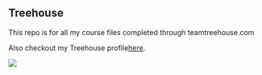 ## Treehouse

This repo is for all my course files completed through teamtreehouse.com

Also checkout my Treehouse profile[here](https://teamtreehouse.com/gimarczink).

![](http://media.yogajournal.com/wp-content/uploads/MC_AM06_00_sized2.jpg)
